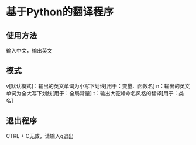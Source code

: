 # 基于Python的翻译程序
## 使用方法
输入中文，输出英文
## 模式
v[默认模式]：输出的英文单词为小写下划线[用于：变量、函数名]
n：输出的英文单词为全大写下划线[用于：全局常量]
t：输出大驼峰命名风格的翻译[用于：类名]
## 退出程序
CTRL + C无效，请输入q退出
